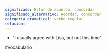 ```yaml
---
significado: Estar de acuerdo, concordar
significado_alternativo: Acordar, concordar
categoria_gramatical: verbo_regular
relacion:
---
```


- "I usually agree with Lisa, but not this time" 

#vocabulario
